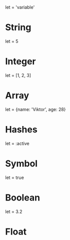 let = 'variable'
# String

let = 5
# Integer

let = [1, 2, 3]
# Array

let = {name: 'Viktor', age: 28}
# Hashes

let = :active

# Symbol

let = true
# Boolean

let = 3.2

# Float

